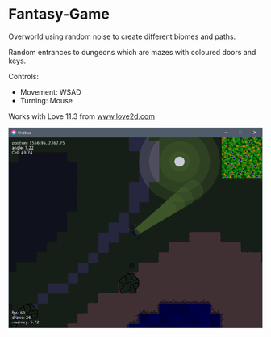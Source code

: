 # Fantasy-Game

Overworld using random noise to create different biomes and paths.

Random entrances to dungeons which are mazes with coloured doors and keys.

Controls:
- Movement: WSAD
- Turning: Mouse

Works with Love 11.3 from www.love2d.com

![Screenshot](https://github.com/bricrowder/Fantasy-Game/blob/main/Fantasy-Game%20Screenshot.png)

